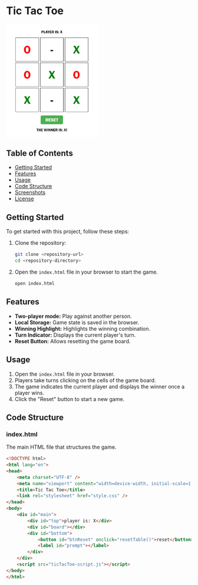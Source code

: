 # Tic Tac Toe
<img src = "\pictures\winTicTacToe.png" style = 'width:250px'></img>
## Table of Contents

- [Getting Started](#getting-started)
- [Features](#features)
- [Usage](#usage)
- [Code Structure](#code-structure)
- [Screenshots](#screenshots)
- [License](#license)

## Getting Started

To get started with this project, follow these steps:

1. Clone the repository:
    ```bash
    git clone <repository-url>
    cd <repository-directory>
    ```

2. Open the `index.html` file in your browser to start the game.

    ```bash
    open index.html
    ```

## Features

- **Two-player mode:** Play against another person.
- **Local Storage:** Game state is saved in the browser.
- **Winning Highlight:** Highlights the winning combination.
- **Turn Indicator:** Displays the current player's turn.
- **Reset Button:** Allows resetting the game board.

## Usage

1. Open the `index.html` file in your browser.
2. Players take turns clicking on the cells of the game board.
3. The game indicates the current player and displays the winner once a player wins.
4. Click the "Reset" button to start a new game.
## Code Structure

### index.html

The main HTML file that structures the game.

```html
<!DOCTYPE html>
<html lang="en">
<head>
    <meta charset="UTF-8" />
    <meta name="viewport" content="width=device-width, initial-scale=1.0" />
    <title>Tic Tac Toe</title>
    <link rel="stylesheet" href="style.css" />
</head>
<body>
    <div id="main">
        <div id="top">player is: X</div>
        <div id="board"></div>
        <div id="bottom">
            <button id="btnReset" onclick="resetTable()">reset</button>
            <label id="prompt"></label>
        </div>
    </div>
    <script src="ticTacToe-script.js"></script>
</body>
</html>
